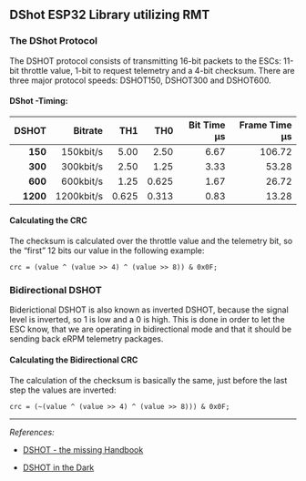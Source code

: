 ## DShot ESP32 Library utilizing RMT

### The DShot Protocol
The DSHOT protocol consists of transmitting 16-bit packets to the ESCs: 11-bit throttle value,  1-bit to request telemetry and a 4-bit checksum. There are three major protocol speeds: DSHOT150, DSHOT300 and DSHOT600.

#### DShot -Timing:
  DSHOT  | Bitrate  |  TH1   |   TH0  | Bit Time µs | Frame Time µs
--------:|---------:|-------:|-------:|------------:|-------------:
**150**  | 150kbit/s|  5.00  |  2.50  |     6.67    |    106.72
**300**  | 300kbit/s|  2.50  |  1.25  |     3.33    |     53.28
**600**  | 600kbit/s|  1.25  |  0.625 |     1.67    |     26.72
**1200** |1200kbit/s|  0.625 |  0.313 |     0.83    |     13.28

#### Calculating the CRC
The checksum is calculated over the throttle value and the telemetry bit, so the “first” 12 bits our value in the following example:

    crc = (value ^ (value >> 4) ^ (value >> 8)) & 0x0F;

### Bidirectional DSHOT
Biderictional DSHOT is also known as inverted DSHOT, because the signal level is inverted, so 1 is low and a 0 is high. This is done in order to let the ESC know, that we are operating in bidirectional mode and that it should be sending back eRPM telemetry packages.

#### Calculating the Bidirectional CRC
The calculation of the checksum is basically the same, just before the last step the values are inverted:

    crc = (~(value ^ (value >> 4) ^ (value >> 8))) & 0x0F;

----

*References:* 
- [DSHOT - the missing Handbook](https://brushlesswhoop.com/dshot-and-bidirectional-dshot/) 

- [DSHOT in the Dark](https://dmrlawson.co.uk/index.php/2017/12/04/dshot-in-the-dark/)
